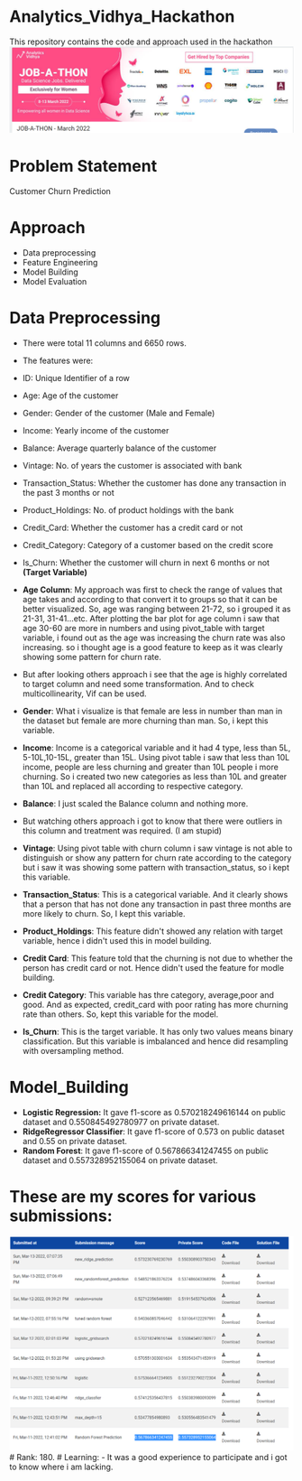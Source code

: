 # Analytics_Vidhya_Hackathon
This repository contains the code and approach used in the hackathon
<img src="1.PNG">
# Problem Statement
Customer Churn Prediction
# Approach
- Data preprocessing
- Feature Engineering
- Model Building
- Model Evaluation
# Data Preprocessing
- There were total 11 columns and 6650 rows.
- The features were:
- ID: Unique Identifier of a row
- Age: Age of the customer
- Gender: Gender of the customer (Male and Female)
- Income: Yearly income of the customer
- Balance: Average quarterly balance of the customer
- Vintage: No. of years the customer is associated with bank
- Transaction_Status: Whether the customer has done any transaction in the past 3 months or not
- Product_Holdings: No. of product holdings with the bank
- Credit_Card: Whether the customer has a credit card or not
- Credit_Category: Category of a customer based on the credit score
- Is_Churn: Whether the customer will churn in next 6 months or not **(Target Variable)**

- **Age Column**: My approach was first to check the range of values that age takes and according to that convert it to groups so that it can be better visualized. So, age was ranging between 21-72, so i grouped it as 21-31, 31-41...etc. After plotting the bar plot for age column i saw that age 30-60 are more in numbers and using pivot_table with target variable, i found out as the age was increasing the churn rate was also increasing. so i thought age is a good feature to keep as it was clearly showing some pattern for churn rate. 
-   But after looking others approach i see that the age is highly correlated to target column and need some transformation. And to check multicollinearity, Vif can be used. 
- **Gender**: What i visualize is that female are less in number than man in the dataset but female are more churning than man. So, i kept this variable.
- **Income**: Income is a categorical variable and it had 4 type, less than 5L, 5-10L,10-15L, greater than 15L. Using pivot table i saw that less than 10L income, people are less churning and greater than 10L people i more churning. So i created two new categories as less than 10L and greater than 10L and replaced all according to respective category.
- **Balance**: I just scaled the Balance column and nothing more.
-    But watching others approach i got to know that there were outliers in this column and treatment was required. (I am stupid)
- **Vintage**: Using pivot table with churn column i saw vintage is not able to distinguish or show any pattern for churn rate according to the category but i saw it was showing some pattern with transaction_status, so i kept this variable.
- **Transaction_Status**: This is a categorical variable. And it clearly shows that a person that has not done any transaction in past three months are more likely to churn. So, I kept this variable.
- **Product_Holdings**: This feature didn't showed any relation with target variable, hence i didn't used this in model building.
- **Credit Card**: This feature told that the churning is not due to whether the person has credit card or not. Hence didn't used the feature for modle building.
- **Credit Category**: This variable has thre category, average,poor and good. And as expected, credit_card with poor rating has more churning rate than others. So, kept this variable for the model.
- **Is_Churn**: This is the target variable. It has only two values means binary classification. But this variable is imbalanced and hence did resampling with oversampling method.

# Model_Building
- **Logistic Regression:** It gave f1-score as 0.570218249616144 on public dataset and	0.550845492780977 on private dataset.
- **RidgeRegressor Classifier**: It gave f1-score of 0.573 on public dataset and 0.55 on private dataset.
- **Random Forest**: It gave f1-score of 0.567866341247455 on public dataset and 0.557328952155064 on private dataset.
# These are my scores for various submissions:
<img src="2.PNG">
# Rank: 180.
# Learning:
- It was a good experience to participate and i got to know where i am lacking.
